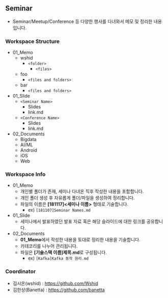 ## Seminar
- Seminar/Meetup/Conference 등 다양한 행사를 다녀와서 메모 및 정리한 내용입니다.

### Workspace Structure
- 01_Memo
    - wshid
        - ```<folder>```
            - ```<files>```
    - foo
        - ```<files and folders>```
    - bar
        - ```<files and folders>```
- 01_Slide
    - ```<Seminar Name>```
        - Slides
        - link.md
    - ```<Conference Name>```
        - Slides
        - link.md
- 02_Documents
    - Bigdata
    - AI/ML
    - Android
    - iOS
    - Web

### Workspace Info
- 01_Memo
    - 개인별 폴더가 존재, 세미나 다녀온 직후 작성한 내용을 포함합니다.
    - 개인 폴더 생성 후 자유롭게 폴더/파일을 생성하여 정리합니다.
    - 파일의 이름은 **[181117]<세미나 이름>** 형태로 기술합니다.
        - ex) ```[181107]Seminar Names.md```
- 01_Slide
    - 세미나에서 발표하였던 발표 자료 혹은 해당 슬라이드에 대한 링크를 공유합니다.
- 02_Documents
    - **01_Memo**에서 작성한 내용을 토대로 정리한 내용을 기술합니다.
    - 카테코리를 나누어 관리됩니다.
    - 파일은 **[기술스택 이름]제목.md**로 구성됩니다.
        - ex) ```[Kafka]Kafka 동작 원리.md```


### Coordinator
- 김시온(wshid) : https://github.com/Wshid
- 김한상(Banetta) : https://github.com/banetta
